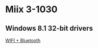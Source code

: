 # Miix 3-1030

## Windows 8.1 32-bit drivers
[WIFI + Bluetooth](https://catalog.s.download.windowsupdate.com/d/msdownload/update/driver/drvs/2018/01/7080faf1-49a2-4824-9efe-5bb1e861a6d3_a53ce31521064547847ccbd18243fbed75e79280.cab)

